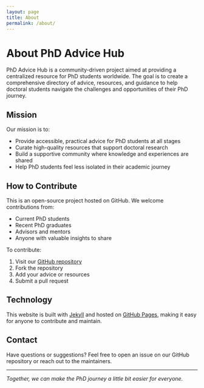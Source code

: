 ```yaml
---
layout: page
title: About
permalink: /about/
---
```


# About PhD Advice Hub

PhD Advice Hub is a community-driven project aimed at providing a centralized resource for PhD students worldwide. The goal is to create a comprehensive directory of advice, resources, and guidance to help doctoral students navigate the challenges and opportunities of their PhD journey.

## Mission

Our mission is to:
- Provide accessible, practical advice for PhD students at all stages
- Curate high-quality resources that support doctoral research
- Build a supportive community where knowledge and experiences are shared
- Help PhD students feel less isolated in their academic journey

## How to Contribute

This is an open-source project hosted on GitHub. We welcome contributions from:
- Current PhD students
- Recent PhD graduates
- Advisors and mentors
- Anyone with valuable insights to share

To contribute:
1. Visit our [GitHub repository](https://github.com/stogiannidis/phd-advice-hub)
2. Fork the repository
3. Add your advice or resources
4. Submit a pull request

## Technology

This website is built with [Jekyll](https://jekyllrb.com/) and hosted on [GitHub Pages](https://pages.github.com/), making it easy for anyone to contribute and maintain.

## Contact

Have questions or suggestions? Feel free to open an issue on our GitHub repository or reach out to the maintainers.

---

*Together, we can make the PhD journey a little bit easier for everyone.*
